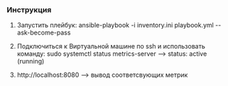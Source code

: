 ### Инструкция
1. Запустить плейбук: ansible-playbook -i inventory.ini playbook.yml --ask-become-pass

2. Подключиться к Виртуальной машине по ssh и использовать команду: sudo systemctl status metrics-server --> status: active (running)

3. http://localhost:8080 --> вывод соответсвующих метрик 
